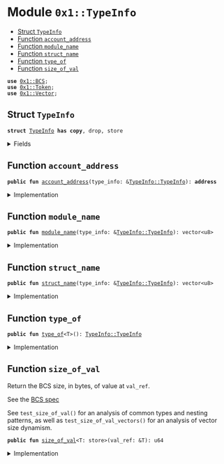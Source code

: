 
<a name="0x1_TypeInfo"></a>

# Module `0x1::TypeInfo`



-  [Struct `TypeInfo`](#0x1_TypeInfo_TypeInfo)
-  [Function `account_address`](#0x1_TypeInfo_account_address)
-  [Function `module_name`](#0x1_TypeInfo_module_name)
-  [Function `struct_name`](#0x1_TypeInfo_struct_name)
-  [Function `type_of`](#0x1_TypeInfo_type_of)
-  [Function `size_of_val`](#0x1_TypeInfo_size_of_val)


<pre><code><b>use</b> <a href="BCS.md#0x1_BCS">0x1::BCS</a>;
<b>use</b> <a href="Token.md#0x1_Token">0x1::Token</a>;
<b>use</b> <a href="Vector.md#0x1_Vector">0x1::Vector</a>;
</code></pre>



<a name="0x1_TypeInfo_TypeInfo"></a>

## Struct `TypeInfo`



<pre><code><b>struct</b> <a href="TypeInfo.md#0x1_TypeInfo">TypeInfo</a> <b>has</b> <b>copy</b>, drop, store
</code></pre>



<details>
<summary>Fields</summary>


<dl>
<dt>
<code>account_address: <b>address</b></code>
</dt>
<dd>

</dd>
<dt>
<code>module_name: vector&lt;u8&gt;</code>
</dt>
<dd>

</dd>
<dt>
<code>struct_name: vector&lt;u8&gt;</code>
</dt>
<dd>

</dd>
</dl>


</details>

<a name="0x1_TypeInfo_account_address"></a>

## Function `account_address`



<pre><code><b>public</b> <b>fun</b> <a href="TypeInfo.md#0x1_TypeInfo_account_address">account_address</a>(type_info: &<a href="TypeInfo.md#0x1_TypeInfo_TypeInfo">TypeInfo::TypeInfo</a>): <b>address</b>
</code></pre>



<details>
<summary>Implementation</summary>


<pre><code><b>public</b> <b>fun</b> <a href="TypeInfo.md#0x1_TypeInfo_account_address">account_address</a>(type_info: &<a href="TypeInfo.md#0x1_TypeInfo">TypeInfo</a>): <b>address</b> {
    type_info.account_address
}
</code></pre>



</details>

<a name="0x1_TypeInfo_module_name"></a>

## Function `module_name`



<pre><code><b>public</b> <b>fun</b> <a href="TypeInfo.md#0x1_TypeInfo_module_name">module_name</a>(type_info: &<a href="TypeInfo.md#0x1_TypeInfo_TypeInfo">TypeInfo::TypeInfo</a>): vector&lt;u8&gt;
</code></pre>



<details>
<summary>Implementation</summary>


<pre><code><b>public</b> <b>fun</b> <a href="TypeInfo.md#0x1_TypeInfo_module_name">module_name</a>(type_info: &<a href="TypeInfo.md#0x1_TypeInfo">TypeInfo</a>): vector&lt;u8&gt; {
    *&type_info.module_name
}
</code></pre>



</details>

<a name="0x1_TypeInfo_struct_name"></a>

## Function `struct_name`



<pre><code><b>public</b> <b>fun</b> <a href="TypeInfo.md#0x1_TypeInfo_struct_name">struct_name</a>(type_info: &<a href="TypeInfo.md#0x1_TypeInfo_TypeInfo">TypeInfo::TypeInfo</a>): vector&lt;u8&gt;
</code></pre>



<details>
<summary>Implementation</summary>


<pre><code><b>public</b> <b>fun</b> <a href="TypeInfo.md#0x1_TypeInfo_struct_name">struct_name</a>(type_info: &<a href="TypeInfo.md#0x1_TypeInfo">TypeInfo</a>): vector&lt;u8&gt; {
    *&type_info.struct_name
}
</code></pre>



</details>

<a name="0x1_TypeInfo_type_of"></a>

## Function `type_of`



<pre><code><b>public</b> <b>fun</b> <a href="TypeInfo.md#0x1_TypeInfo_type_of">type_of</a>&lt;T&gt;(): <a href="TypeInfo.md#0x1_TypeInfo_TypeInfo">TypeInfo::TypeInfo</a>
</code></pre>



<details>
<summary>Implementation</summary>


<pre><code><b>public</b> <b>fun</b> <a href="TypeInfo.md#0x1_TypeInfo_type_of">type_of</a>&lt;T&gt;(): <a href="TypeInfo.md#0x1_TypeInfo">TypeInfo</a> {
    <b>let</b> (account_address, module_name, struct_name) = <a href="Token.md#0x1_Token_type_of">Token::type_of</a>&lt;T&gt;();
    <a href="TypeInfo.md#0x1_TypeInfo">TypeInfo</a> {
        account_address,
        module_name,
        struct_name
    }
}
</code></pre>



</details>

<a name="0x1_TypeInfo_size_of_val"></a>

## Function `size_of_val`

Return the BCS size, in bytes, of value at <code>val_ref</code>.

See the [BCS spec](https://github.com/diem/bcs)

See <code>test_size_of_val()</code> for an analysis of common types and
nesting patterns, as well as <code>test_size_of_val_vectors()</code> for an
analysis of vector size dynamism.


<pre><code><b>public</b> <b>fun</b> <a href="TypeInfo.md#0x1_TypeInfo_size_of_val">size_of_val</a>&lt;T: store&gt;(val_ref: &T): u64
</code></pre>



<details>
<summary>Implementation</summary>


<pre><code><b>public</b> <b>fun</b> <a href="TypeInfo.md#0x1_TypeInfo_size_of_val">size_of_val</a>&lt;T: store&gt;(val_ref: &T): u64 {
    // Return vector length of vectorized <a href="BCS.md#0x1_BCS">BCS</a> representation.
    <a href="Vector.md#0x1_Vector_length">Vector::length</a>(&<a href="BCS.md#0x1_BCS_to_bytes">BCS::to_bytes</a>&lt;T&gt;(val_ref))
}
</code></pre>



</details>
